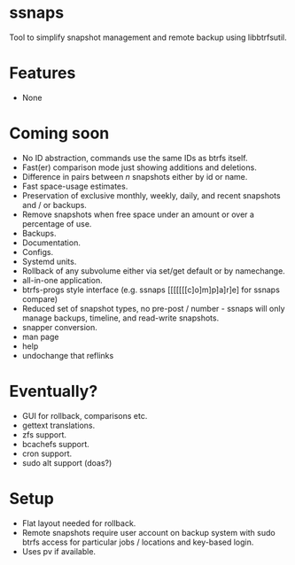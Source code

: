 # ssnaps
Tool to simplify snapshot management and remote backup using libbtrfsutil.

# Features
* None

# Coming soon
* No ID abstraction, commands use the same IDs as btrfs itself.
* Fast(er) comparison mode just showing additions and deletions.
* Difference in pairs between _n_ snapshots either by id or name.
* Fast space-usage estimates.
* Preservation of exclusive monthly, weekly, daily, and recent snapshots and / or backups.
* Remove snapshots when free space under an amount or over a percentage of use.
* Backups.
* Documentation.
* Configs.
* Systemd units.
* Rollback of any subvolume either via set/get default or by namechange.
* all-in-one application.
* btrfs-progs style interface (e.g. ssnaps [[[[[[[c]o]m]p]a]r]e] for ssnaps compare)
* Reduced set of snapshot types, no pre-post / number - ssnaps will only manage backups, timeline, and read-write snapshots.
* snapper conversion.
* man page
* help
* undochange that reflinks

# Eventually?
* GUI for rollback, comparisons etc.
* gettext translations.
* zfs support.
* bcachefs support.
* cron support.
* sudo alt support (doas?)

# Setup
* Flat layout needed for rollback.
* Remote snapshots require user account on backup system with sudo btrfs access for particular jobs / locations and key-based login.
* Uses pv if available.
